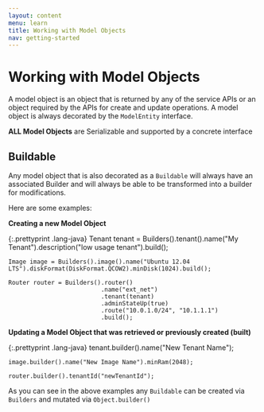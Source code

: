 ```yaml
---
layout: content
menu: learn
title: Working with Model Objects
nav: getting-started
---
```


# Working with Model Objects

A model object is an object that is returned by any of the service APIs or an object required by the APIs for create and update operations.  A model object is always decorated by the `ModelEntity` interface.

<div class="alert alert-success"><strong>ALL Model Objects</strong> are Serializable and supported by a concrete interface</div>

## Buildable

Any model object that is also decorated as a `Buildable` will always have an associated Builder and will always be able to be transformed into a builder for modifications.  

Here are some examples:

**Creating a new Model Object**

{:.prettyprint .lang-java}
	Tenant tenant = Builders().tenant().name("My Tenant").description("low usage tenant").build();
	
	Image image = Builders().image().name("Ubuntu 12.04 LTS").diskFormat(DiskFormat.QCOW2).minDisk(1024).build();
	
	Router router = Builders().router()
	                          .name("ext_net")
	                          .tenant(tenant)
	                          .adminStateUp(true)
	                          .route("10.0.1.0/24", "10.1.1.1")
	                          .build();
	
**Updating a Model Object that was retrieved or previously created (built)**

{:.prettyprint .lang-java}
	tenant.builder().name("New Tenant Name");
	
	image.builder().name("New Image Name").minRam(2048);
	
	router.builder().tenantId("newTenantId");

As you can see in the above examples any `Buildable` can be created via `Builders` and mutated via `Object.builder()`

